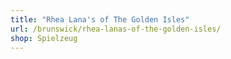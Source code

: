 ```yaml
---
title: "Rhea Lana's of The Golden Isles"
url: /brunswick/rhea-lanas-of-the-golden-isles/
shop: Spielzeug
---
```

